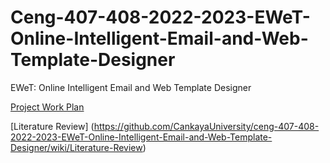# Ceng-407-408-2022-2023-EWeT-Online-Intelligent-Email-and-Web-Template-Designer
EWeT: Online Intelligent Email and Web Template Designer

[Project Work Plan](https://github.com/CankayaUniversity/ceng-407-408-2022-2023-EWeT-Online-Intelligent-Email-and-Web-Template-Designer/files/10326288/Project.Work.Plan.xlsx)

[Literature Review] (https://github.com/CankayaUniversity/ceng-407-408-2022-2023-EWeT-Online-Intelligent-Email-and-Web-Template-Designer/wiki/Literature-Review)
